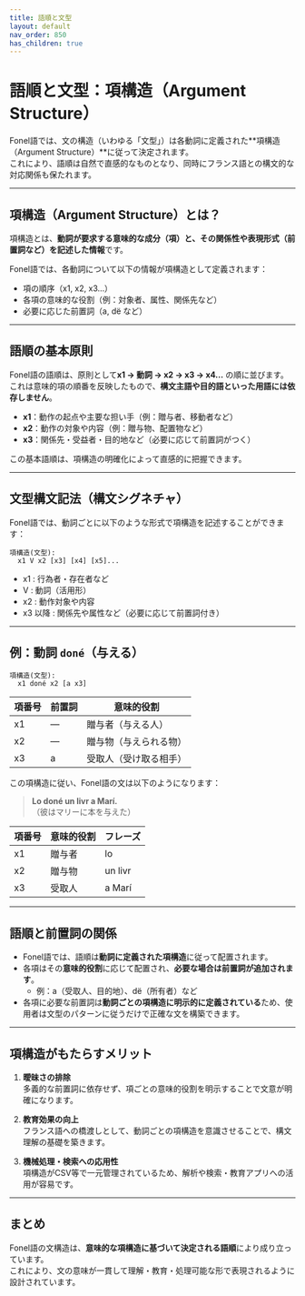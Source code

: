 ```yaml
---
title: 語順と文型
layout: default
nav_order: 850
has_children: true
---
```


# 語順と文型：項構造（Argument Structure）

Fonel語では、文の構造（いわゆる「文型」）は各動詞に定義された**項構造（Argument Structure）**に従って決定されます。  
これにより、語順は自然で直感的なものとなり、同時にフランス語との構文的な対応関係も保たれます。

---

## 項構造（Argument Structure）とは？

項構造とは、**動詞が要求する意味的な成分（項）と、その関係性や表現形式（前置詞など）を記述した情報**です。

Fonel語では、各動詞について以下の情報が項構造として定義されます：

- 項の順序（x1, x2, x3…）
- 各項の意味的な役割（例：対象者、属性、関係先など）
- 必要に応じた前置詞（a, dë など）

---

## 語順の基本原則

Fonel語の語順は、原則として**x1 → 動詞 → x2 → x3 → x4…** の順に並びます。  
これは意味的項の順番を反映したもので、**構文主語や目的語といった用語には依存しません**。

- **x1**：動作の起点や主要な担い手（例：贈与者、移動者など）
- **x2**：動作の対象や内容（例：贈与物、配置物など）
- **x3**：関係先・受益者・目的地など（必要に応じて前置詞がつく）

この基本語順は、項構造の明確化によって直感的に把握できます。

---

## 文型構文記法（構文シグネチャ）

Fonel語では、動詞ごとに以下のような形式で項構造を記述することができます：

```
項構造(文型):
  x1 V x2 [x3] [x4] [x5]...
```

- x1 : 行為者・存在者など
- V  : 動詞（活用形）
- x2 : 動作対象や内容
- x3 以降 : 関係先や属性など（必要に応じて前置詞付き）

---

## 例：動詞 `doné`（与える）

```
項構造(文型):
  x1 doné x2 [a x3]
```

| 項番号 | 前置詞 | 意味的役割             |
|--------|--------|------------------------|
| x1     | —      | 贈与者（与える人）     |
| x2     | —      | 贈与物（与えられる物） |
| x3     | a      | 受取人（受け取る相手） |

この項構造に従い、Fonel語の文は以下のようになります：

> **Lo doné un livr a Marí.**  
> （彼はマリーに本を与えた）

| 項番号 | 意味的役割       | フレーズ         |
|--------|------------------|------------------|
| x1     | 贈与者           | lo               |
| x2     | 贈与物           | un livr          |
| x3     | 受取人           | a Marí           |

---

## 語順と前置詞の関係

- Fonel語では、語順は**動詞に定義された項構造**に従って配置されます。
- 各項はその**意味的役割**に応じて配置され、**必要な場合は前置詞が追加されます**。
  - 例：a（受取人、目的地）、dë（所有者）など
- 各項に必要な前置詞は**動詞ごとの項構造に明示的に定義されている**ため、使用者は文型のパターンに従うだけで正確な文を構築できます。

---

## 項構造がもたらすメリット

1. **曖昧さの排除**  
   多義的な前置詞に依存せず、項ごとの意味的役割を明示することで文意が明確になります。

2. **教育効果の向上**  
   フランス語への橋渡しとして、動詞ごとの項構造を意識させることで、構文理解の基礎を築きます。

3. **機械処理・検索への応用性**  
   項構造がCSV等で一元管理されているため、解析や検索・教育アプリへの活用が容易です。

---

## まとめ

Fonel語の文構造は、**意味的な項構造に基づいて決定される語順**により成り立っています。  
これにより、文の意味が一貫して理解・教育・処理可能な形で表現されるように設計されています。
